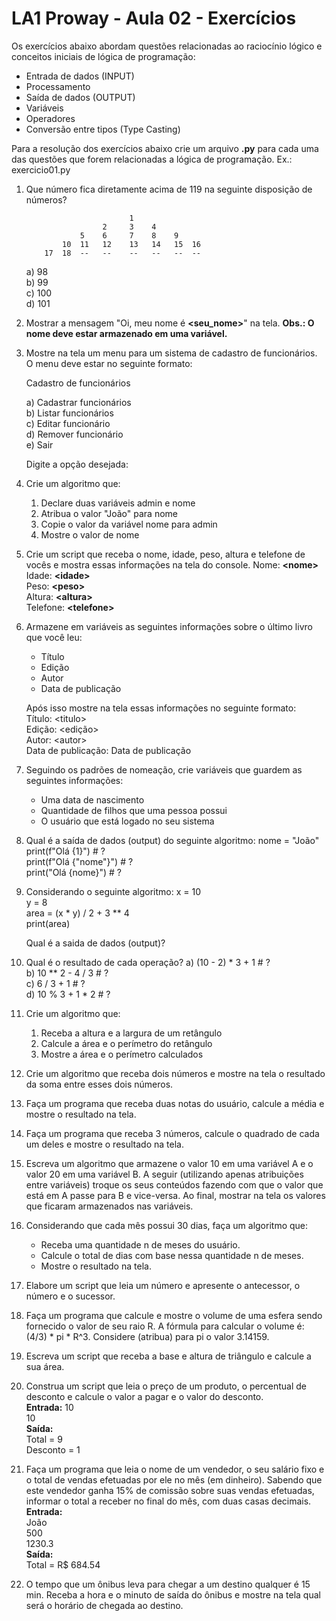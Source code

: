 # LA1 Proway - Aula 02 - Exercícios
Os exercícios abaixo abordam questões relacionadas ao raciocínio lógico e conceitos iniciais de lógica de programação:
 - Entrada de dados (INPUT)
 - Processamento
 - Saída de dados (OUTPUT)
 - Variáveis
 - Operadores
 - Conversão entre tipos (Type Casting)

Para a resolução dos exercícios abaixo crie um arquivo **.py** para cada uma das questões que forem relacionadas a lógica de programação.
Ex.: exercicio01.py
1) Que número fica diretamente acima de 119 na seguinte disposição de números?
                      

                              1
                        2     3    4
                   5    6     7    8    9     
               10  11   12    13   14   15  16
           17  18  --   --    --   --   --  --
	a) 98  
	b) 99  
	c) 100  
	d) 101  
2) Mostrar a mensagem "Oi, meu nome é **<seu_nome>**" na tela.
**Obs.: O nome deve estar armazenado em uma variável.**

3) Mostre na tela um menu para um sistema de cadastro de funcionários.
O menu deve estar no seguinte formato:

    Cadastro de funcionários
    
    a) Cadastrar funcionários  
    b) Listar funcionários  
    c) Editar funcionário  
    d) Remover funcionário  
    e) Sair  
    
    Digite a opção desejada: 
    
4) Crie um algoritmo que: 
	 1. Declare duas variáveis admin e nome 
	 2. Atribua o valor "João" para nome 
	 3. Copie o valor da variável nome para admin 
	 4. Mostre o valor de nome

5) Crie um script que receba o nome, idade, peso, altura e telefone de vocês e mostra essas informações na tela do console. 
Nome: **<nome\>**  
Idade: **<idade\>**  
Peso: **<peso\>**  
Altura: **<altura\>**  
Telefone: **<telefone\>**  

6) Armazene em variáveis as seguintes informações sobre o último livro que você leu: 
	 - Título   
	 - Edição  
	 - Autor  
	 - Data de publicação
	
	Após isso mostre na tela essas informações no seguinte formato:  
	Título: <titulo\>  
	Edição: <edição\>   
	Autor: <autor\>  
	Data de publicação: Data de publicação  

7) Seguindo os padrões de nomeação, crie variáveis que guardem as seguintes informações: 
    * Uma data de nascimento 
    * Quantidade de filhos que uma pessoa possui 
    * O usuário que está logado no seu sistema 


8) Qual é a saída de dados (output) do seguinte algoritmo:
    nome = "João"  
    print(f"Olá {1}") # ?  
    print(f"Olá {"nome"}") # ?  
    print("Olá {nome}") # ?  

9) Considerando o seguinte algoritmo:
     x = 10  
     y = 8  
     area = (x * y) / 2 + 3 ** 4  
     print(area)  
     
	Qual é a saida de dados (output)?

10) Qual é o resultado de cada operação? 
	a) (10 - 2) * 3 + 1 # ?  
	b) 10 ** 2 - 4 / 3 # ?  
	c) 6 / 3 + 1 # ?  
	d) 10 % 3 + 1 * 2 # ?  

11) Crie um algoritmo que:  
    1. Receba a altura e a largura de um retângulo
    2. Calcule a área e o perímetro do retângulo 
    3. Mostre a área e o perímetro calculados 


12) Crie um algoritmo que receba dois números e mostre na tela o resultado da soma entre esses dois números. 

13) Faça um programa que receba duas notas do usuário, calcule a média e mostre o resultado na tela. 
 
14) Faça um programa que receba 3 números, calcule o quadrado de cada um deles e mostre o resultado na tela. 

15) Escreva um algoritmo que armazene o valor 10 em uma variável A e o valor 20 em uma variável B. A seguir (utilizando apenas atribuições entre variáveis) 
troque os seus conteúdos fazendo com que o valor que está em A passe para B e vice-versa. Ao final, mostrar na tela os valores que ficaram armazenados nas variáveis. 

16) Considerando que cada mês possui 30 dias, faça um algoritmo que: 
    * Receba uma quantidade n de meses do usuário. 
    * Calcule o total de dias com base nessa quantidade n de meses. 
    * Mostre o resultado na tela. 

17) Elabore um script que leia um número e apresente o antecessor, o número e o sucessor.

18) Faça um programa que calcule e mostre o volume de uma esfera sendo fornecido o valor de seu raio R.
A fórmula para calcular o volume é: (4/3) * pi * R^3. Considere (atribua) para pi o valor 3.14159.

19) Escreva um script que receba a base e altura de triângulo e calcule a sua área.

20) Construa um script que leia o preço de um produto, o percentual de desconto e calcule
o valor a pagar e o valor do desconto.  
**Entrada:**
10  
10  
**Saída:**  
Total = 9  
Desconto = 1  

21) Faça um programa que leia o nome de um vendedor, o seu salário fixo e o total de vendas efetuadas por ele no mês (em dinheiro).
Sabendo que este vendedor ganha 15% de comissão sobre suas vendas efetuadas, informar o total a receber no final do mês, com duas casas decimais.  
**Entrada:**  
João  
500  
1230.3  
**Saída:**  
Total = R$ 684.54  

23) O tempo que um ônibus leva para chegar a um destino qualquer é 15 min. Receba a hora e o minuto de saída do ônibus e mostre na tela qual será o horário de chegada ao destino.

